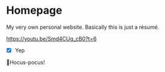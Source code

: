 # Homepage
My very own personal website. Basically this is just a résumé.

https://youtu.be/Smd4CUg_cB0?t=6
- [x] Yep

🧙Hocus-pocus!